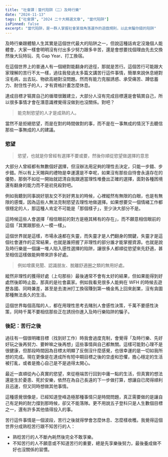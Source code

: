 ```yaml
---
title: "社會課｜當代陷阱（二）及時行樂"
date: "2024-11-13"
tags: ["社會課", "2024 二十大精選文章", "當代陷阱"]
isPinned: false
excerpt: "當代陷阱，是一群人掌握社會某個角落運作的遊戲規則，以此來騙你錢的陷阱"
---
```

及時行樂跟體驗人生其實是這個世代最大的陷阱之一，但說這種話肯定沒幾個人能體會，大家一樣會明明沒有付出多少努力跟多辛苦，還是會想要找個理由先去交換然後大玩特玩、先 Gap Year、打工換宿。

在這個世界上的普通人有一個絕對能翻身的途徑，那就是苦行。這個苦行可能跟大家理解的苦行不太一樣，過往我發過太多篇文講苦行這件事情，簡單來說休息絕對沒毛病，出去玩、物欲高絕對沒問題。然而有能力克服誘惑、承受痛苦、蹲低蓄力、耐住性子的人，才有資格計畫怎麼休息。

達成目標才犒賞自己的循環很難建立，大部分人沒有完成目標還是會犒賞自己，所以很多事情才會在潛意識裡覺得沒做到也沒關係。對吧？

> 能克制慾望的人才是成熟的人。

當然不是拒絕慾望，而是在對的時間做對的事，而不是在一事無成的情況下去聽信那些一事無成的人的建議。

### 慾望
> 慾望，也就是你曾經有選擇不要或要，然後你順從慾望做選擇的意思

大部分人曾經都有無數個好選擇，但沒辦法用足夠的理性去決定，只能一步錯、步步錯。所以有上天賜與的禮物是幸運還是不幸呢，如果沒有那些自恃會永遠存在的優勢，那倒不如從一開始就認清自我跟適當理性堆疊出正確的選擇，面對各種困境還有翻身的能力而不是初見殺對吧。

例如我聽到同事說好朋友交不到好男友的時候，心裡縱然有無限的白眼，也是有無限的感慨，因為這些人無法克制慾望去理性地做選擇。如果想要交一個情緒工作都很穩定的人，那這種人肯定不可能是「那個樣子」，至少決大部分不是。

這時候這些人會選擇「相信眼前的對方是極其稀有的存在」，而不願意相信眼前的這個「其實跟那些人一模一樣」。

這個世界就是這樣，市場永遠都在失靈，而失靈才是人們翻身的關鍵，失靈才是這個社會運作的正常結果，也就是誰把握了非理性的部分誰才能掌握資源。也就是說及時行樂是一個讓一堆人陷入感性選擇的陷阱，讓很多人都順從慾望來先舒適，甚至相信這樣做能夠帶來許多好處。

> 例如增廣見聞、認識朋友、脫離舒適圈之類的無用好處。

縱然非理性的獲得好處（上句那些）最後通常不會有太好的結果，但如果能得到好處然後即時止盈，那真的是社會贏家。例如我看見很多人能夠在 WFH 的時候去遊歷各國、同時兼差，甚至是去澳洲打工換宿賺到第一桶金馬上回來創業，沒有貪圖那種無法長久的生活。

這個世界每個高階的人，都在用理性思考去賭別人會感性決策，千萬不要感性決策，同時千萬不要相信那些正在誘拐你進入及時行樂陷阱的騙子。

### 後記：苦行之後
過往有一個很明確目標（找到好工作）時我會過度克制，會覺得「及時行樂、先好好玩之後再努力、要幹嘛之後再想」這些事情與自己都無關。這樣可能對心理不是很健康，但那段時間因為目標太明顯了反倒沒什麼感覺，也很幸運的是一切如我所想的完成。現在更像是在達成所有短中期目標之後的空虛和恐懼，擔心穩定的生活被打亂，或者是擔心自己是不是過得太開心。

最近一直順從內心真實的慾望，來從極端苦行回到中庸一點的生活，但真實的想法還是生於憂患、死於安樂，依然在為自己長遠的下一步做打算，想讓自已爬得順利且迅速，但又同時想做其他事情。

這種感覺很像是，已經知道登峰造極那種事情只是時間問題，真正需要做的是讓自己有足夠的耐力撐到那時候，卻又不能落隊。更不用說五子登科只是人生數個目標之一，還有許多其他值得投入的事。

苦行這件事情是一個波段，苦行之後就得學會怎麼休息、怎麼樣收穫。我覺得這個世界分成熟稔苦行跟不知苦行的人：

- 熟稔苦行的人不斷內耗然後完全不敢享樂。
- 不知苦行的人不願意或不知道苦行的重要，總是先享樂後努力，最後養成做不好也沒關係的習慣。